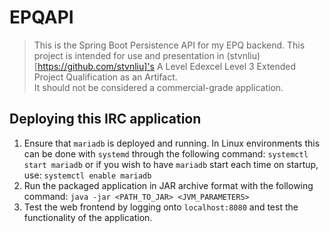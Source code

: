 # EPQAPI
> This is the Spring Boot Persistence API for my EPQ backend.
> This project is intended for use and presentation in (stvnliu)[https://github.com/stvnliu]'s A Level Edexcel Level 3 Extended Project Qualification as an Artifact.  
> It should not be considered a commercial-grade application.
## Deploying this IRC application
1. Ensure that `mariadb` is deployed and running. In Linux environments this can be done with `systemd` through the following command: 
```systemctl start mariadb```
or if you wish to have `mariadb` start each time on startup, use:
```systemctl enable mariadb```
2. Run the packaged application in JAR archive format with the following command:
```java -jar <PATH_TO_JAR> <JVM_PARAMETERS>```
3. Test the web frontend by logging onto `localhost:8080` and test the functionality of the application.